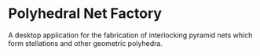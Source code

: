 # Polyhedral Net Factory 

A desktop application for the fabrication of interlocking pyramid nets which form stellations and other geometric polyhedra.
